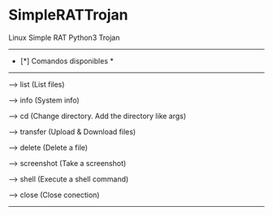 # SimpleRATTrojan
Linux Simple RAT Python3 Trojan

****************************************************************
* [*] Comandos disponibles                                     *
****************************************************************

--> list         (List files)

--> info         (System info)

--> cd           (Change directory. Add the directory like args)

--> transfer     (Upload & Download files)

--> delete       (Delete a file)

--> screenshot   (Take a screenshot)

--> shell        (Execute a shell command)

--> close        (Close conection)

****************************************************************
